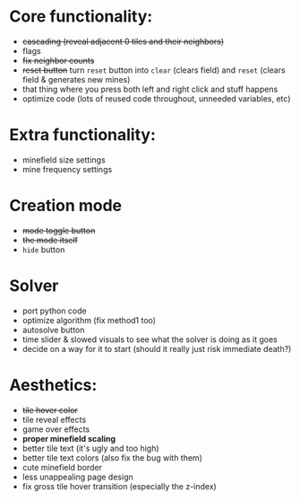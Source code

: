 # Core functionality:
 * ~~cascading (reveal adjacent 0 tiles and their neighbors)~~
 * flags
 * ~~fix neighbor counts~~
 * ~~reset button~~ turn `reset` button into `clear` (clears field) and `reset` (clears field & generates new mines)
 * that thing where you press both left and right click and stuff happens
 * optimize code (lots of reused code throughout, unneeded variables, etc)

# Extra functionality:
 * minefield size settings
 * mine frequency settings

# Creation mode
 * ~~mode toggle button~~
 * ~~the mode itself~~
 * `hide` button

# Solver
 * port python code
 * optimize algorithm (fix method1 too)
 * autosolve button
 * time slider & slowed visuals to see what the solver is doing as it goes
 * decide on a way for it to start (should it really just risk immediate death?)

# Aesthetics:
 * ~~tile hover color~~
 * tile reveal effects
 * game over effects
 * **proper minefield scaling**
 * better tile text (it's ugly and too high)
 * better tile text colors (also fix the bug with them)
 * cute minefield border
 * less unappealing page design
 * fix gross tile hover transition (especially the z-index)
